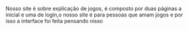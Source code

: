 Nosso site é sobre explicação de jogos, é composto por duas páginas a inicial e uma de login,o nosso site é para pessoas que amam jogos e por isso a interface foi feita pensando nisso
